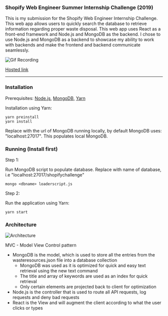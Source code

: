 ### Shopify Web Engineer Summer Internship Challenge (2019)

This is my submission for the Shopify Web Engineer Internship Challenge. This web app allows users to quickly search the database to retrieve information regarding proper waste disposal. This web app uses React as a front-end framework and Node.js and MongoDB as the backend. I chose to use Node.js and MongoDB as a backend to showcase my ability to work with backends and make the frontend and backend communicate seamlessly.

![Gif Recording](https://user-images.githubusercontent.com/25303677/51163075-83e40380-1866-11e9-9f22-78ca1f710e22.gif)

[Hosted link](https://shopifywebchallengearun.herokuapp.com)
***

### Installation
Prerequisites:
[Node.js](https://nodejs.org/en/download/),
[MongoDB](https://www.mongodb.com/download-center/community),
[Yarn](https://www.npmjs.com/package/yarn)

Installation using Yarn:
```
yarn preinstall
yarn install
```
Replace <dbname> with the url of MongoDB running locally, by default MongoDB uses: "localhost:27017". This populates local MongoDB.

### Running (Install first)

Step 1:

Run MongoDB script to populate database. Replace <dbname> with name of database, i.e "localhost:27017/shopifychallenge"

```
mongo <dbname> loaderscript.js
```

Step 2:

Run the application using Yarn:

```
yarn start
```

### Architecture

![Architecture](https://user-images.githubusercontent.com/25303677/51163681-7c255e80-1868-11e9-837a-1d3be4a0ef47.png)

MVC - Model View Control pattern
  - MongoDB is the model, which is used to store all the entries from the wasteresources.json file into a database collection
    - MongoDB was used as it is optimized for quick and easy text retrieval using the new text command
    - The title and array of keywords are used as an index for quick retrieval
    - Only certain elements are projected back to client for optimization
  - Node.js is the controller that is used to route all API requests, log requests and deny bad requests
  - React is the View and will augment the client according to what the user clicks or types
